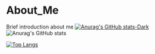 # About_Me
Brief introduction about me
[![Anurag's GitHub stats-Dark](https://github-readme-stats.vercel.app/api?username=Shivangi541&show_icons=true&theme=gruvbox)](https://github.com/Shivangi541/github-readme-stats#gh-dark-mode-only)
![Anurag's GitHub stats](https://github-readme-stats.vercel.app/api?username=Shivangi541&show_icons=true)


[![Top Langs](https://github-readme-stats.vercel.app/api/top-langs/?username=Shivangi541&layout=compact)](https://github.com/Shivangi541/github-readme-stats)
